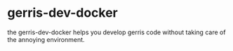 # gerris-dev-docker
the gerris-dev-docker helps you develop gerris code without taking care of the annoying environment.

